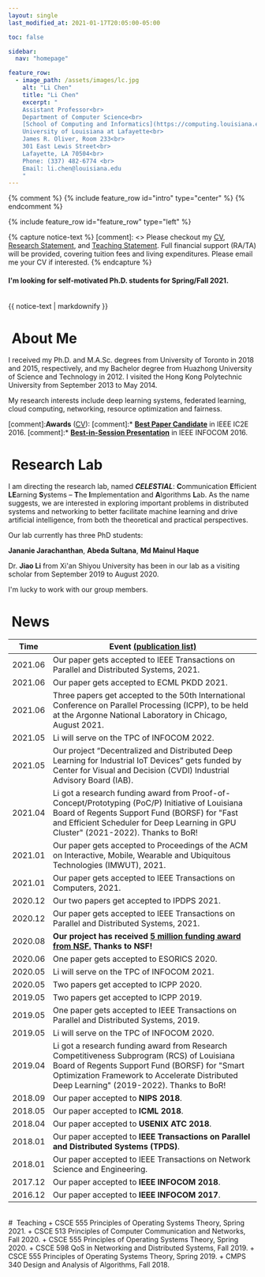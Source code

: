 ```yaml
---
layout: single
last_modified_at: 2021-01-17T20:05:00-05:00

toc: false

sidebar:
  nav: "homepage"

feature_row:
  - image_path: /assets/images/lc.jpg
    alt: "Li Chen"
    title: "Li Chen"
    excerpt: "
    Assistant Professor<br>
    Department of Computer Science<br>
    [School of Computing and Informatics](https://computing.louisiana.edu)<br>
    University of Louisiana at Lafayette<br>
    James R. Oliver, Room 233<br>
    301 East Lewis Street<br>
    Lafayette, LA 70504<br>
    Phone: (337) 482-6774 <br>
    Email: li.chen@louisiana.edu
    "
---
```



{% comment %}
{% include feature_row id="intro" type="center" %}
{% endcomment %}

{% include feature_row id="feature_row" type="left" %}


{% capture notice-text %}
[comment]: <> Please checkout my [CV](/assets/docs/CV.pdf), [Research Statement](/assets/docs/research_statement.pdf), and [Teaching Statement](/assets/docs/teaching_statement.pdf).
Full financial support (RA/TA) will be provided, covering tuition fees and living expenditures. Please email me your CV if interested.
{% endcapture %}

<div class="notice--success">
<h4>I'm looking for self-motivated Ph.D. students for Spring/Fall 2021.
 </h4>
<br>
{{ notice-text | markdownify }}
</div>

# <i class="fa fa-feather-alt fa-fw"></i>&nbsp;About Me

I received my Ph.D. and M.A.Sc. degrees from University of Toronto in 2018 and 2015, respectively, and my Bachelor degree from Huazhong University of Science and Technology in 2012. I visited the Hong Kong Polytechnic University from September 2013 to May 2014.

My research interests include deep learning systems, federated learning, cloud computing, networking, resource optimization and fairness.

[comment]:**Awards** ([CV](/assets/docs/CV.pdf)): 
[comment]:* [**Best Paper Candidate**](http://conferences.computer.org/IC2E/2016/program.htm) in IEEE IC2E 2016.
[comment]:* [**Best-in-Session Presentation**](http://infocom2016.ieee-infocom.org/program/main-technical-program) in IEEE INFOCOM 2016.


# <i class="fa fa-layer-group fa-fw"></i>&nbsp;Research Lab

I am directing the research lab, named ***CELESTIAL***: **C**ommunication **E**fficient **LE**arning **S**ystems – **T**he **I**mplementation and **A**lgorithms **L**ab.
As the name suggests, we are interested in exploring important problems in distributed systems and networking to better facilitate machine learning and drive artificial intelligence, from both the theoretical and practical perspectives. 

Our lab currently has three PhD students:

**Jananie Jarachanthan**, **Abeda Sultana**, **Md Mainul Haque**

Dr. **Jiao Li** from Xi'an Shiyou University has been in our lab as a visiting scholar from September 2019 to August 2020.

I'm lucky to work with our group members.


# <i class="fa fa-seedling fa-fw"></i>&nbsp;News

| Time  | Event [(publication list)](/publications/) |
|-------|-------|
|2021.06| Our paper gets accepted to IEEE Transactions on Parallel and Distributed Systems, 2021.|
|2021.06| Our paper gets accepted to ECML PKDD 2021.|
|2021.06| Three papers get accepted to the 50th International Conference on Parallel Processing (ICPP), to be held at the Argonne National Laboratory in Chicago, August 2021.|
|2021.05| Li will serve on the TPC of INFOCOM 2022.|
|2021.05| Our project “Decentralized and Distributed Deep Learning for Industrial IoT Devices” gets funded by Center for Visual and Decision (CVDI) Industrial Advisory Board (IAB).|
|2021.04| Li got a research funding award from Proof-of-Concept/Prototyping (PoC/P) Initiative of Louisiana Board of Regents Support Fund (BORSF) for "Fast and Efficient Scheduler for Deep Learning in GPU Cluster" (2021-2022). Thanks to BoR!|
|2021.01| Our paper gets accepted to Proceedings of the ACM on Interactive, Mobile, Wearable and Ubiquitous Technologies (IMWUT), 2021.|
|2021.01| Our paper gets accepted to IEEE Transactions on Computers, 2021.|
|2020.12| Our two papers get accepted to IPDPS 2021.|
|2020.12| Our paper gets accepted to IEEE Transactions on Parallel and Distributed Systems, 2021.|
|2020.08| **Our project has received [5 million funding award from NSF.](https://computing.louisiana.edu/news-events/news/20200828/cmix-faculty-leads-project-funded-nsf-amount-5-million) Thanks to NSF!**|
|2020.06| One paper gets accepted to ESORICS 2020.|
|2020.05| Li will serve on the TPC of INFOCOM 2021.|
|2020.05| Two papers get accepted to ICPP 2020.|
|2019.05| Two papers get accepted to ICPP 2019.|
|2019.05| One paper gets accepted to IEEE Transactions on Parallel and Distributed Systems, 2019.|
|2019.05| Li will serve on the TPC of INFOCOM 2020.|
|2019.04| Li got a research funding award from Research Competitiveness Subprogram (RCS) of Louisiana Board of Regents Support Fund (BORSF) for "Smart Optimization Framework to Accelerate Distributed Deep Learning" (2019-2022). Thanks to BoR!|
|2018.09| Our paper accepted to **NIPS 2018**.|
|2018.05| Our paper accepted to **ICML 2018**.|
|2018.04| Our paper accepted to **USENIX ATC 2018**.|
|2018.01| Our paper accepted to **IEEE Transactions on Parallel and Distributed Systems (TPDS)**.|
|2018.01| Our paper accepted to IEEE Transactions on Network Science and Engineering.|
|2017.12| Our paper accepted to **IEEE INFOCOM 2018**.|
|2016.12| Our paper accepted to **IEEE INFOCOM 2017**.|


<br>
# <i class="fa fa-pencil-alt fa-fw"></i>&nbsp;Teaching
+ CSCE 555 Principles of Operating Systems Theory, Spring 2021.
+ CSCE 513 Principles of Computer Communication and Networks, Fall 2020.
+ CSCE 555 Principles of Operating Systems Theory, Spring 2020.
+ CSCE 598 QoS in Networking and Distributed Systems, Fall 2019.
+ CSCE 555 Principles of Operating Systems Theory, Spring 2019.
+ CMPS 340 Design and Analysis of Algorithms, Fall 2018.

